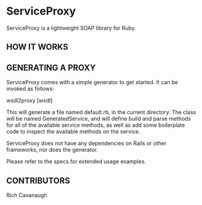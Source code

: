 ServiceProxy
============

ServiceProxy is a lightweight SOAP library for Ruby. 

HOW IT WORKS
------------

GENERATING A PROXY
------------------

ServiceProxy comes with a simple generator to get started. It can be invoked
as follows:

wsdl2proxy [wsdl]

This will generate a file named default.rb, in the current directory. The class
will be named GeneratedService, and will define build and parse methods for all
of the available service methods, as well as add some boilerplate code to inspect
the available methods on the service. 

ServiceProxy does not have any dependencies on Rails or other frameworks, nor does
the generator.

Please refer to the specs for extended usage examples.

CONTRIBUTORS
------------

Rich Cavanaugh